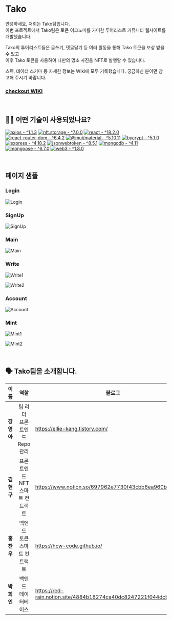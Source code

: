 # Tako

<p>안녕하세요, 저희는 Tako팀입니다.<br />
이번 프로젝트에서 Tako팀은 토큰 이코노미를 가미한 투어리스트 커뮤니티 웹사이트를 개발했습니다. <p/>

<p>Tako의 투어리스트들은 글쓰기, 댓글달기 등 여러 활동을 통해 Tako 토큰을 보상 받을 수 있고<br />
이후 Tako 토큰을 사용하여 나만의 명소 사진을 NFT로 발행할 수 있습니다.</p>

<p>스펙, 데이터 스키마 등 자세한 정보는 Wiki에 모두 기록했습니다. 궁금하신 분이면 참고해 주시기 바랍니다.</p>

### [checkout WIKI](https://github.com/codestates-beb/BEB-06-SECOND-02/wiki)

<br />

## 🕵🏼 어떤 기술이 사용되었나요?<a name="techStack"></a>

[![axios - ^1.1.3](https://img.shields.io/badge/axios-^1.1.3-2ea44f)](https://www.npmjs.com/package/axios)
[![nft.storage - ^7.0.0](https://img.shields.io/badge/nft.storage-^7.0.0-2ea44f)](https://www.npmjs.com/package/nft.storage)
[![react - ^18.2.0](https://img.shields.io/badge/react-^18.2.0-skyblue)](https://www.npmjs.com/package/react)
[![react-router-dom - ^6.4.2](https://img.shields.io/badge/react--router--dom-^6.4.2-skyblue)](https://www.npmjs.com/package/react-router-dom)
[![@mui/material - ^5.10.11](https://img.shields.io/badge/%40mui%2Fmaterial-^5.10.11-violet)](https://www.npmjs.com/package/@mui/material)
[![bycrypt - ^5.1.0](https://img.shields.io/badge/bycrypt-^5.1.0-green)](https://www.npmjs.com/package/bcrypt)
[![express - ^4.18.2](https://img.shields.io/badge/express-^4.18.2-green)](https://www.npmjs.com/package/express)
[![jsonwebtoken - ^8.5.1](https://img.shields.io/badge/jsonwebtoken-^8.5.1-green)](https://www.npmjs.com/package/jsonwebtoken)
[![mongodb - ^4.11](https://img.shields.io/badge/mongodb-^4.11-red)](https://www.npmjs.com/package/mongodb)
[![mongoose - ^6.7.0](https://img.shields.io/badge/mongoose-^6.7.0-red)](https://www.npmjs.com/package/mongoose)
[![web3 - ^1.8.0](https://img.shields.io/badge/web3-^1.8.0-red)](https://www.npmjs.com/package/web3)


<br />

## 페이지 샘플<a name="pages"></a>

### Login
![Login](https://s3.us-west-2.amazonaws.com/secure.notion-static.com/d350af69-9692-4312-85d7-e9ca4777d88e/beforeSignin.gif?X-Amz-Algorithm=AWS4-HMAC-SHA256&X-Amz-Content-Sha256=UNSIGNED-PAYLOAD&X-Amz-Credential=AKIAT73L2G45EIPT3X45%2F20221109%2Fus-west-2%2Fs3%2Faws4_request&X-Amz-Date=20221109T052934Z&X-Amz-Expires=86400&X-Amz-Signature=02be04cb045d4dcad197bfb532cec650b3785f8b18bbd13a47f7d42ec94cc1e6&X-Amz-SignedHeaders=host&response-content-disposition=filename%3D%22beforeSignin.gif%22&x-id=GetObject)

### SignUp
![SignUp](https://s3.us-west-2.amazonaws.com/secure.notion-static.com/c13ac390-a1bf-4141-8b2b-e7c4b31f067d/beforeSignup.gif?X-Amz-Algorithm=AWS4-HMAC-SHA256&X-Amz-Content-Sha256=UNSIGNED-PAYLOAD&X-Amz-Credential=AKIAT73L2G45EIPT3X45%2F20221109%2Fus-west-2%2Fs3%2Faws4_request&X-Amz-Date=20221109T053639Z&X-Amz-Expires=86400&X-Amz-Signature=e373501be6d49065c369e64adef56dc1b61ae39783cc34d589f29f9e57769ad1&X-Amz-SignedHeaders=host&response-content-disposition=filename%3D%22beforeSignup.gif%22&x-id=GetObject)

### Main
![Main](https://s3.us-west-2.amazonaws.com/secure.notion-static.com/aba332d0-17f8-4aa6-8666-288e826879a1/mainpage_and_like.gif?X-Amz-Algorithm=AWS4-HMAC-SHA256&X-Amz-Content-Sha256=UNSIGNED-PAYLOAD&X-Amz-Credential=AKIAT73L2G45EIPT3X45%2F20221109%2Fus-west-2%2Fs3%2Faws4_request&X-Amz-Date=20221109T053523Z&X-Amz-Expires=86400&X-Amz-Signature=62e8dd332110d01891e9d67a09db87277e0101dba54b7be47dbb1b684a70607d&X-Amz-SignedHeaders=host&response-content-disposition=filename%3D%22mainpage%2520and%2520like.gif%22&x-id=GetObject)

### Write
![Write1](https://s3.us-west-2.amazonaws.com/secure.notion-static.com/233d4969-24d3-47e3-8953-75985d946a4c/write.gif?X-Amz-Algorithm=AWS4-HMAC-SHA256&X-Amz-Content-Sha256=UNSIGNED-PAYLOAD&X-Amz-Credential=AKIAT73L2G45EIPT3X45%2F20221109%2Fus-west-2%2Fs3%2Faws4_request&X-Amz-Date=20221109T053711Z&X-Amz-Expires=86400&X-Amz-Signature=9850832fe856de8d3954140e93621158507ebbbf56c7fea1a1eb70ad2e2ce69f&X-Amz-SignedHeaders=host&response-content-disposition=filename%3D%22write.gif%22&x-id=GetObject)

![Write2](https://s3.us-west-2.amazonaws.com/secure.notion-static.com/523070b8-518b-4450-b516-d3824c6bf96c/afterwrite.gif?X-Amz-Algorithm=AWS4-HMAC-SHA256&X-Amz-Content-Sha256=UNSIGNED-PAYLOAD&X-Amz-Credential=AKIAT73L2G45EIPT3X45%2F20221109%2Fus-west-2%2Fs3%2Faws4_request&X-Amz-Date=20221109T053715Z&X-Amz-Expires=86400&X-Amz-Signature=057c06c0ce0225a44d92ad91397c49a88a38359a2fcf8af9ac9659380c7f2168&X-Amz-SignedHeaders=host&response-content-disposition=filename%3D%22afterwrite.gif%22&x-id=GetObject)

### Account
![Account](https://s3.us-west-2.amazonaws.com/secure.notion-static.com/e6ef214c-9b47-48f9-9eb5-1c1a1aa37ede/changeProfile.gif?X-Amz-Algorithm=AWS4-HMAC-SHA256&X-Amz-Content-Sha256=UNSIGNED-PAYLOAD&X-Amz-Credential=AKIAT73L2G45EIPT3X45%2F20221109%2Fus-west-2%2Fs3%2Faws4_request&X-Amz-Date=20221109T053854Z&X-Amz-Expires=86400&X-Amz-Signature=34d111b4ae37def2cd71b1949f861f9ad306d0204b13d13c620396f8388ffbfa&X-Amz-SignedHeaders=host&response-content-disposition=filename%3D%22changeProfile.gif%22&x-id=GetObject)

### Mint
![Mint1](https://s3.us-west-2.amazonaws.com/secure.notion-static.com/a0cb35ed-73d9-419f-87f5-1e68bffa183d/mint.gif?X-Amz-Algorithm=AWS4-HMAC-SHA256&X-Amz-Content-Sha256=UNSIGNED-PAYLOAD&X-Amz-Credential=AKIAT73L2G45EIPT3X45%2F20221109%2Fus-west-2%2Fs3%2Faws4_request&X-Amz-Date=20221109T053941Z&X-Amz-Expires=86400&X-Amz-Signature=c0fe1d6593bea9abed8b967ee3e89158410cb78f365c936ea8bfb829a5a9f19f&X-Amz-SignedHeaders=host&response-content-disposition=filename%3D%22mint.gif%22&x-id=GetObject)

![Mint2](https://s3.us-west-2.amazonaws.com/secure.notion-static.com/b63a31fd-8fd0-4233-87cb-9ca35eb98b9e/after_mint.gif?X-Amz-Algorithm=AWS4-HMAC-SHA256&X-Amz-Content-Sha256=UNSIGNED-PAYLOAD&X-Amz-Credential=AKIAT73L2G45EIPT3X45%2F20221109%2Fus-west-2%2Fs3%2Faws4_request&X-Amz-Date=20221109T053945Z&X-Amz-Expires=86400&X-Amz-Signature=62710a72cb1c0c61bd87a6c1b4e61bfbe7609491049e94ac9af2b53c919295e1&X-Amz-SignedHeaders=host&response-content-disposition=filename%3D%22after%2520mint.gif%22&x-id=GetObject)

<br />

## 🗣 Tako팀을 소개합니다.
| 이름 | 역할 | 블로그 |
|---|:---:|---|
| <b>강영아</b> | 팀 리더<br>프론트엔드<br>Repo 관리 | https://ellie-kang.tistory.com/ |
| <b>김현구</b> | 프론트엔드<br>NFT 스마트 컨트랙트 | https://www.notion.so/697962e7730f43cbb6ea960bf8cd81ac |
| <b>홍찬우</b> | 백엔드<br>토큰 스마트 컨트랙트 | https://hcw-code.github.io/ |
| <b>박희인</b> | 백엔드<br>데이터베이스 | https://red-rain.notion.site/4884b18274ca40dc8247221f044dcbdf |
